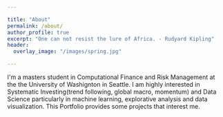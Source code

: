 ```yaml
---

title: "About"
permalink: /about/
author_profile: true
excerpt: "One can not resist the lure of Africa. - Rudyard Kipling"
header:
  overlay_image: "/images/spring.jpg"

---
```


  I'm a masters student in Computational Finance and Risk Management at the the University of Washignton in Seattle. I am highly interested in Systematic Investing(trend following, global macro, momentum) and Data Science particularly in machine learning, explorative analysis and data visualization. This Portfolio provides some projects that interest me.
